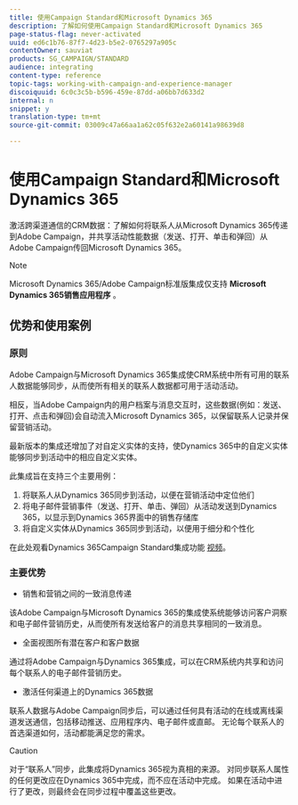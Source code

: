 ```yaml
---
title: 使用Campaign Standard和Microsoft Dynamics 365
description: 了解如何使用Campaign Standard和Microsoft Dynamics 365
page-status-flag: never-activated
uuid: ed6c1b76-87f7-4d23-b5e2-0765297a905c
contentOwner: sauviat
products: SG_CAMPAIGN/STANDARD
audience: integrating
content-type: reference
topic-tags: working-with-campaign-and-experience-manager
discoiquuid: 6c0c3c5b-b596-459e-87dd-a06bb7d633d2
internal: n
snippet: y
translation-type: tm+mt
source-git-commit: 03009c47a66aa1a62c05f632e2a60141a98639d8

---
```



# 使用Campaign Standard和Microsoft Dynamics 365

激活跨渠道通信的CRM数据：了解如何将联系人从Microsoft Dynamics 365传递到Adobe Campaign，并共享活动性能数据（发送、打开、单击和弹回）从Adobe Campaign传回Microsoft Dynamics 365。

>[!NOTE]
>
>Microsoft Dynamics 365/Adobe Campaign标准版集成仅支持 **Microsoft Dynamics 365销售应用程序** 。

## 优势和使用案例

### 原则

Adobe Campaign与Microsoft Dynamics 365集成使CRM系统中所有可用的联系人数据能够同步，从而使所有相关的联系人数据都可用于活动活动。

相反，当Adobe Campaign内的用户档案与消息交互时，这些数据(例如：发送、打开、点击和弹回)会自动流入Microsoft Dynamics 365，以保留联系人记录并保留营销活动。

最新版本的集成还增加了对自定义实体的支持，使Dynamics 365中的自定义实体能够同步到活动中的相应自定义实体。

此集成旨在支持三个主要用例：

1. 将联系人从Dynamics 365同步到活动，以便在营销活动中定位他们
1. 将电子邮件营销事件（发送、打开、单击、弹回）从活动发送到Dynamics 365，以显示到Dynamics 365界面中的销售存储库
1. 将自定义实体从Dynamics 365同步到活动，以便用于细分和个性化

在此处观看Dynamics 365Campaign Standard集成功能 [视频](https://helpx.adobe.com/campaign/kt/acs/using/acs-ms-dynamics-crm-connector-tutorial.html)。

### 主要优势

* 销售和营销之间的一致消息传递

该Adobe Campaign与Microsoft Dynamics 365的集成使系统能够访问客户洞察和电子邮件营销历史，从而使所有发送给客户的消息共享相同的一致消息。

* 全面视图所有潜在客户和客户数据

通过将Adobe Campaign与Dynamics 365集成，可以在CRM系统内共享和访问每个联系人的电子邮件营销历史。

* 激活任何渠道上的Dynamics 365数据

联系人数据与Adobe Campaign同步后，可以通过任何具有活动的在线或离线渠道发送通信，包括移动推送、应用程序内、电子邮件或直邮。 无论每个联系人的首选渠道如何，活动都能满足您的需求。

>[!CAUTION]
>
>对于“联系人”同步，此集成将Dynamics 365视为真相的来源。  对同步联系人属性的任何更改应在Dynamics 365中完成，而不应在活动中完成。  如果在活动中进行了更改，则最终会在同步过程中覆盖这些更改。
